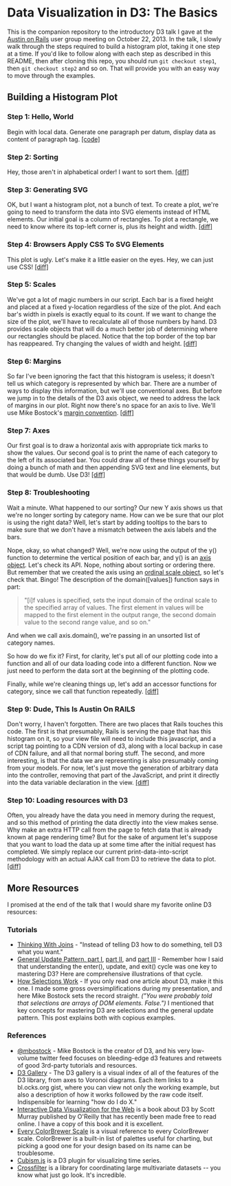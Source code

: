 # Data Visualization in D3: The Basics

This is the companion repository to the introductory D3 talk I gave at the [Austin on Rails](http://austinonrails.org) user group meeting on October 22, 2013. In the talk, I slowly walk through the steps required to build a histogram plot, taking it one step at a time. If you'd like to follow along with each step as described in this README, then after cloning this repo, you should run `git checkout step1`, then `git checkout step2` and so on. That will provide you with an easy way to move through the examples.

## Building a Histogram Plot

### Step 1: Hello, World

Begin with local data. Generate one paragraph per datum, display data as content of paragraph tag. [[code]](https://github.com/benkimball/d3-basics/tree/step1)

### Step 2: Sorting

Hey, those aren't in alphabetical order! I want to sort them. [[diff]](https://github.com/benkimball/d3-basics/compare/step1...step2)

### Step 3: Generating SVG

OK, but I want a histogram plot, not a bunch of text. To create a plot, we're going to need to transform the data into SVG elements instead of HTML elements. Our initial goal is a column of rectangles. To plot a rectangle, we need to know where its top-left corner is, plus its height and width. [[diff]](https://github.com/benkimball/d3-basics/compare/step2...step3)

### Step 4: Browsers Apply CSS To SVG Elements

This plot is ugly. Let's make it a little easier on the eyes. Hey, we can just use CSS! [[diff]](https://github.com/benkimball/d3-basics/compare/step3...step4)

### Step 5: Scales

We've got a lot of magic numbers in our script. Each bar is a fixed height and placed at a fixed y-location regardless of the size of the plot. And each bar's width in pixels is exactly equal to its count. If we want to change the size of the plot, we'll have to recalculate all of those numbers by hand. D3 provides scale objects that will do a much better job of determining where our rectangles should be placed. Notice that the top border of the top bar has reappeared. Try changing the values of width and height. [[diff]](https://github.com/benkimball/d3-basics/compare/step4...step5)

### Step 6: Margins

So far I've been ignoring the fact that this histogram is useless; it doesn't tell us which category is represented by which bar. There are a number of ways to display this information, but we'll use conventional axes. But before we jump in to the details of the D3 axis object, we need to address the lack of margins in our plot. Right now there's no space for an axis to live. We'll use Mike Bostock's [margin convention](http://bl.ocks.org/mbostock/3019563). [[diff]](https://github.com/benkimball/d3-basics/compare/step5...step6)

### Step 7: Axes

Our first goal is to draw a horizontal axis with appropriate tick marks to show the values. Our second goal is to print the name of each category to the left of its associated bar. You could draw all of these things yourself by doing a bunch of math and then appending SVG text and line elements, but that would be dumb. Use D3! [[diff]](https://github.com/benkimball/d3-basics/compare/step6...step7)

### Step 8: Troubleshooting

Wait a minute. What happened to our sorting? Our new Y axis shows us that we're no longer sorting by category name. How can we be sure that our plot is using the right data? Well, let's start by adding tooltips to the bars to make sure that we don't have a mismatch between the axis labels and the bars.

Nope, okay, so what changed? Well, we're now using the output of the y() function to determine the vertical position of each bar, and y() is an [axis object](https://github.com/mbostock/d3/wiki/SVG-Axes#wiki-axis). Let's check its API. Nope, nothing about sorting or ordering there. But remember that we created the axis using an [ordinal scale object](https://github.com/mbostock/d3/wiki/Ordinal-Scales), so let's check that. Bingo! The description of the domain([values]) function says in part:

> "[i]f values is specified, sets the input domain of the ordinal scale to the
> specified array of values. The first element in values will be mapped to the
> first element in the output range, the second domain value to the second
> range value, and so on."

And when we call axis.domain(), we're passing in an unsorted list of category names.

So how do we fix it? First, for clarity, let's put all of our plotting code into a function and all of our data loading code into a different function. Now we just need to perform the data sort at the beginning of the plotting code.

Finally, while we're cleaning things up, let's add an accessor functions for category, since we call that function repeatedly. [[diff]](https://github.com/benkimball/d3-basics/compare/step7...step8)

### Step 9: Dude, This Is Austin On RAILS

Don't worry, I haven't forgotten. There are two places that Rails touches this code. The first is that presumably, Rails is serving the page that has this histogram on it, so your view file will need to include this javascript, and a script tag pointing to a CDN version of d3, along with a local backup in case of CDN failure, and all that normal boring stuff. The second, and more interesting, is that the data we are representing is also presumably coming from your models. For now, let's just move the generation of arbitrary data into the controller, removing that part of the JavaScript, and print it directly into the data variable declaration in the view. [[diff]](https://github.com/benkimball/d3-basics/compare/step8...step9)

### Step 10: Loading resources with D3

Often, you already have the data you need in memory during the request, and so this method of printing the data directly into the view makes sense. Why make an extra HTTP call from the page to fetch data that is already known at page rendering time? But for the sake of argument let's suppose that you want to load the data up at some time after the initial request has completed. We simply replace our current print-data-into-script methodology with an actual AJAX call from D3 to retrieve the data to plot. [[diff]](https://github.com/benkimball/d3-basics/compare/step9...step10)

## More Resources

I promised at the end of the talk that I would share my favorite online D3 resources:

### Tutorials

  * [Thinking With Joins](http://bost.ocks.org/mike/join/) - "Instead of telling D3 how to do something, tell D3 what you want."
  * [General Update Pattern, part I](http://bl.ocks.org/mbostock/3808218), [part II](http://bl.ocks.org/mbostock/3808221), and [part III](http://bl.ocks.org/mbostock/3808234) - Remember how I said that understanding the enter(), update, and exit() cycle was one key to mastering D3? Here are comprehensive illustrations of that cycle.
  * [How Selections Work](http://bost.ocks.org/mike/selection/) - If you only read one article about D3, make it this one. I made some gross oversimplifications during my presentation, and here Mike Bostock sets the record straight. *("You were probably told that selections are arrays of DOM elements. False.")* I mentioned that key concepts for mastering D3 are selections and the general update pattern. This post explains both with copious examples.

### References

  * [@mbostock](http://twitter.com/mbostock) - Mike Bostock is the creator of D3, and his very low-volume twitter feed focuses on bleeding-edge d3 features and retweets of good 3rd-party tutorials and resources.
  * [D3 Gallery](https://github.com/mbostock/d3/wiki/Gallery) - The D3 gallery is a visual index of all of the features of the D3 library, from axes to Voronoi diagrams. Each item links to a bl.ocks.org gist, where you can view not only the working example, but also a description of how it works followed by the raw code itself. Indispensible for learning "how do I do X."
  * [Interactive Data Visualization for the Web](http://chimera.labs.oreilly.com/books/1230000000345/) is a book about D3 by Scott Murray published by O'Reilly that has recently been made free to read online. I have a copy of this book and it is excellent.
  * [Every ColorBrewer Scale](http://bl.ocks.org/mbostock/5577023) is a visual reference to every ColorBrewer scale. ColorBrewer is a built-in list of palettes useful for charting, but picking a good one for your design based on its name can be troublesome.
  * [Cubism.js](http://square.github.io/cubism/) is a D3 plugin for visualizing time series.
  * [Crossfilter](http://square.github.io/crossfilter/) is a library for coordinating large multivariate datasets -- you know what just go look. It's incredible.
